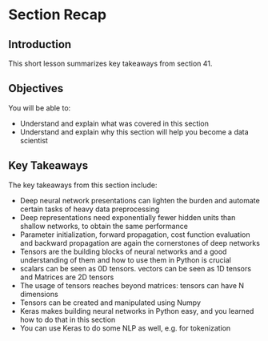 
# Section Recap

## Introduction

This short lesson summarizes key takeaways from section 41.

## Objectives
You will be able to:
* Understand and explain what was covered in this section
* Understand and explain why this section will help you become a data scientist

## Key Takeaways

The key takeaways from this section include:

* Deep neural network presentations can lighten the burden and automate certain tasks of heavy data preprocessing
* Deep representations need exponentially fewer hidden units than shallow networks, to obtain the same performance
* Parameter initialization, forward propagation, cost function evaluation and backward propagation are again the cornerstones of deep networks
* Tensors are the building blocks of neural networks and a good understanding of them and how to use them in Python is crucial
* scalars can be seen as 0D tensors. vectors can be seen as 1D tensors and Matrices are 2D tensors
* The usage of tensors reaches beyond matrices: tensors can have N dimensions
* Tensors can be created and manipulated using Numpy
* Keras makes building neural networks in Python easy, and you learned how to do that in this section
* You can use Keras to do some NLP as well, e.g. for tokenization
